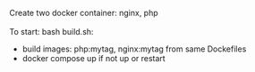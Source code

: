 Create two docker container: nginx, php <br />
<br />
To start: bash build.sh:
  - build images: php:mytag, nginx:mytag from same Dockefiles
  - docker compose up if not up or restart
